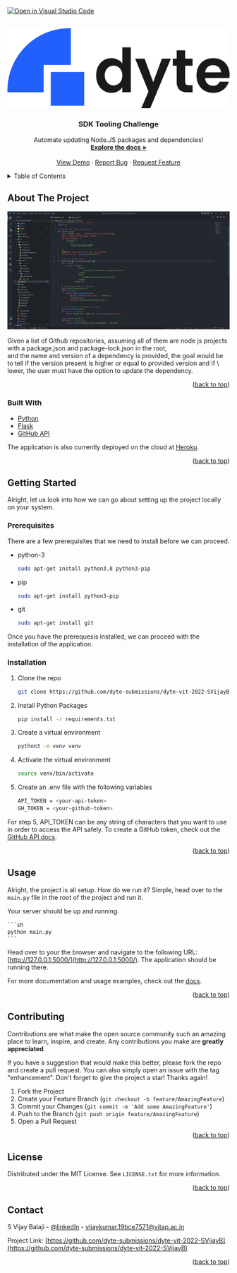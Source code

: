 [![Open in Visual Studio Code](https://classroom.github.com/assets/open-in-vscode-c66648af7eb3fe8bc4f294546bfd86ef473780cde1dea487d3c4ff354943c9ae.svg)](https://classroom.github.com/online_ide?assignment_repo_id=7947793&assignment_repo_type=AssignmentRepo)

<div id="top"></div>
<!--
*** Thanks for checking out the Best-README-Template. If you have a suggestion
*** that would make this better, please fork the repo and create a pull request
*** or simply open an issue with the tag "enhancement".
*** Don't forget to give the project a star!
*** Thanks again! Now go create something AMAZING! :D
-->

<!-- PROJECT SHIELDS -->
<!--
*** I'm using markdown "reference style" links for readability.
*** Reference links are enclosed in brackets [ ] instead of parentheses ( ).
*** See the bottom of this document for the declaration of the reference variables
*** for contributors-url, forks-url, etc. This is an optional, concise syntax you may use.
*** https://www.markdownguide.org/basic-syntax/#reference-style-links
-->

<!-- [![Contributors][contributors-shield]][contributors-url]
[![Forks][forks-shield]][forks-url]
[![Stargazers][stars-shield]][stars-url]
[![Issues][issues-shield]][issues-url]
[![MIT License][license-shield]][license-url]
[![LinkedIn][linkedin-shield]][linkedin-url] -->

<!-- Removed because the repository is private and the banners don't work if private -->

<!-- PROJECT LOGO -->
<br />
<div align="center">
  <a href="https://github.com/dyte-submissions/dyte-vit-2022-SVijayB">
    <img src="assets/logo.png" alt="Logo">
  </a>

<h3 align="center">SDK Tooling Challenge</h3>

  <p align="center">
    Automate updating Node.JS packages and dependencies!
    <br />
    <a href="https://github.com/dyte-submissions/dyte-vit-2022-SVijayB"><strong>Explore the docs »</strong></a>
    <br />
    <br />
    <a href="https://github.com/dyte-submissions/dyte-vit-2022-SVijayB">View Demo</a>
    ·
    <a href="https://github.com/dyte-submissions/dyte-vit-2022-SVijayB/issues">Report Bug</a>
    ·
    <a href="https://github.com/dyte-submissions/dyte-vit-2022-SVijayB/issues">Request Feature</a>
  </p>
</div>

<!-- TABLE OF CONTENTS -->
<details>
  <summary>Table of Contents</summary>
  <ol>
    <li>
      <a href="#about-the-project">About The Project</a>
      <ul>
        <li><a href="#built-with">Built With</a></li>
      </ul>
    </li>
    <li>
      <a href="#getting-started">Getting Started</a>
      <ul>
        <li><a href="#prerequisites">Prerequisites</a></li>
        <li><a href="#installation">Installation</a></li>
      </ul>
    </li>
    <li><a href="#usage">Usage</a></li>
    <li><a href="#contributing">Contributing</a></li>
    <li><a href="#license">License</a></li>
    <li><a href="#contact">Contact</a></li>
    <li><a href="#acknowledgments">Acknowledgments</a></li>
  </ol>
</details>

<!-- ABOUT THE PROJECT -->

## About The Project

[![Product Name Screen Shot][product-screenshot]](https://dyte-internship.herokuapp.com/)

Given a list of Github repositories, assuming all of them are node js projects with a package.json and package-lock.json in the root, \
and the name and version of a dependency is provided, the goal would be to tell if the version present is higher or equal to provided version and if \ lower, the user must have the option to update the dependency.

<p align="right">(<a href="#top">back to top</a>)</p>

### Built With

-   [Python](https://www.python.org/)
-   [Flask](https://flask.palletsprojects.com/en/2.1.x/)
-   [GitHub API](https://docs.github.com/en/rest)

The application is also currently deployed on the cloud at [Heroku](https://www.heroku.com/).

<p align="right">(<a href="#top">back to top</a>)</p>

<!-- GETTING STARTED -->

## Getting Started

Alright, let us look into how we can go about setting up the project locally on your system.

### Prerequisites

There are a few prerequisites that we need to install before we can proceed.

-   python-3
    ```sh
    sudo apt-get install python3.8 python3-pip
    ```
-   pip
    ```sh
    sudo apt-get install python3-pip
    ```
-   git
    ```sh
    sudo apt-get install git
    ```

Once you have the prerequesis installed, we can proceed with the installation of the application.

### Installation

1. Clone the repo
    ```sh
    git clone https://github.com/dyte-submissions/dyte-vit-2022-SVijayB.git
    ```
2. Install Python Packages
    ```sh
    pip install -r requirements.txt
    ```
3. Create a virtual environment
    ```sh
    python3 -m venv venv
    ```
4. Activate the virtual environment
    ```sh
    source venv/bin/activate
    ```
5. Create an .env file with the following variables
    ```sh
    API_TOKEN = <your-api-token>
    GH_TOKEN = <your-github-token>
    ```

For step 5, API_TOKEN can be any string of characters that you want to use in order to access the API safely.
To create a GitHub token, check out the [GitHub API docs](https://docs.github.com/en/authentication/keeping-your-account-and-data-secure/creating-a-personal-access-token).

<p align="right">(<a href="#top">back to top</a>)</p>

<!-- USAGE EXAMPLES -->

## Usage

Alright, the project is all setup. How do we run it? Simple, head over to the `main.py` file in the root of the project and run it.

Your server should be up and running.

    ```sh
    python main.py
    ```

Head over to your the browser and navigate to the following URL: [http://127.0.0.1:5000/](http://127.0.0.1:5000/).
The application should be running there.

For more documentation and usage examples, check out the [docs](http://127.0.0.1:5000/api).

<p align="right">(<a href="#top">back to top</a>)</p>

<!-- CONTRIBUTING -->

## Contributing

Contributions are what make the open source community such an amazing place to learn, inspire, and create. Any contributions you make are **greatly appreciated**.

If you have a suggestion that would make this better, please fork the repo and create a pull request. You can also simply open an issue with the tag "enhancement".
Don't forget to give the project a star! Thanks again!

1. Fork the Project
2. Create your Feature Branch (`git checkout -b feature/AmazingFeature`)
3. Commit your Changes (`git commit -m 'Add some AmazingFeature'`)
4. Push to the Branch (`git push origin feature/AmazingFeature`)
5. Open a Pull Request

<p align="right">(<a href="#top">back to top</a>)</p>

<!-- LICENSE -->

## License

Distributed under the MIT License. See `LICENSE.txt` for more information.

<p align="right">(<a href="#top">back to top</a>)</p>

<!-- CONTACT -->

## Contact

S Vijay Balaji - [@linkedIn](linkedin.com/in/svijayb) - vijaykumar.19bce7571@vitap.ac.in

Project Link: [https://github.com/dyte-submissions/dyte-vit-2022-SVijayB](https://github.com/dyte-submissions/dyte-vit-2022-SVijayB)

<p align="right">(<a href="#top">back to top</a>)</p>

<!-- MARKDOWN LINKS & IMAGES -->
<!-- https://www.markdownguide.org/basic-syntax/#reference-style-links -->

[contributors-shield]: https://img.shields.io/github/contributors/dyte-submissions/dyte-vit-2022-SVijayB.svg?style=for-the-badge
[contributors-url]: https://github.com/dyte-submissions/dyte-vit-2022-SVijayB/graphs/contributors
[forks-shield]: https://img.shields.io/github/forks/dyte-submissions/dyte-vit-2022-SVijayB.svg?style=for-the-badge
[forks-url]: https://github.com/dyte-submissions/dyte-vit-2022-SVijayB/network/members
[stars-shield]: https://img.shields.io/github/stars/dyte-submissions/dyte-vit-2022-SVijayB.svg?style=for-the-badge
[stars-url]: https://github.com/dyte-submissions/dyte-vit-2022-SVijayB/stargazers
[issues-shield]: https://img.shields.io/github/issues/dyte-submissions/dyte-vit-2022-SVijayB.svg?style=for-the-badge
[issues-url]: https://github.com/dyte-submissions/dyte-vit-2022-SVijayB/issues
[license-shield]: https://img.shields.io/github/license/dyte-submissions/dyte-vit-2022-SVijayB.svg?style=for-the-badge
[license-url]: https://github.com/dyte-submissions/dyte-vit-2022-SVijayB/blob/master/LICENSE.txt
[linkedin-shield]: https://img.shields.io/badge/-LinkedIn-black.svg?style=for-the-badge&logo=linkedin&colorB=555
[linkedin-url]: https://linkedin.com/in/SVijayB
[product-screenshot]: assets/screenshot.png
